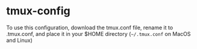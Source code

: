 # tmux-config

To use this configuration, download the tmux.conf file, rename it to .tmux.conf, and place it in your $HOME directory (`~/.tmux.conf` on MacOS and Linux)
